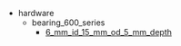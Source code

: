 * hardware
  * bearing_600_series
    * [6_mm_id_15_mm_od_5_mm_depth](hardware/bearing_600_series/6_mm_id_15_mm_od_5_mm_depth)
